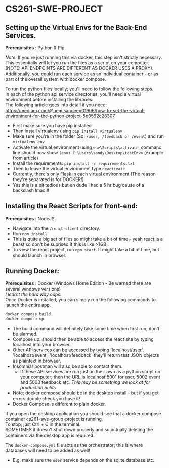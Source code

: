 # CS261-SWE-PROJECT

## Setting up the Virtual Envs for the Back-End Services.
**Prerequisites** : Python & Pip.

*Note:* If you're just running this via docker, this step isn't strictly necessary. This essentially will
let you run the files as a script on your computer. (NOTE: API ENDPOINTS ARE DIFFERENT AS DOCKER USES A PROXY). <br>
Additionally, you could run each service as an individual container - or as part of the overall system with docker compose.

To run the python files locally; you'll need to follow the following steps. <br>
In each of the python api service directories, you'll need a virtual environment before installing the libraries.<br>
The following article goes into detail if you need:<br>
https://medium.com/@negi.sandeep01906/how-to-set-the-virtual-environment-for-the-python-project-5b0592c28307.
  - First make sure you have pip installed
  - Then install virtualenv using `pip install virtualenv` 
  - Make sure you're in the folder (So, `/user, /feedback or /event`) and run `virtualenv env`
  - Activate the virtual environment using `env\Scripts\activate`, command line should now show `(env) C:\Users\sandy\Desktop\testEnv>` (example from article)
  - Install the requirements: `pip install -r requirements.txt`
  - Then to leave the virtual environment type `deactivate`
  - Currently, there's only Flask in each virtual environment (The reason they're separated is for DOCKER!)
  - Yes this is a bit tedious but eh dude I had a 5 hr bug cause of a backslash lmao!!!

## Installing the React Scripts for front-end:
**Prerequisites** : NodeJS.
- Navigate into the `/react-client` directory.
- Run `npm install`.
- This is quite a big set of files so might take a bit of time - yeah react is a beast so don't be suprised if this is like >1GB.
- To view the react project, run `npm start`. It might take a bit of time, but should launch in browser.

## Running Docker:
**Prerequisites** : Docker (Windows Home Edition - Be warned there are several windows versions)<br>
*I learnt the hard way oops.*<br>
Once Docker is installed, you can simply run the following commands to launch the entire app.
```bash
docker compose build
docker compose up
```
- The build command will definitely take some time when first run, don't be alarmed.
- Compose up: should then be able to access the react site by typing localhost into your browser.
- Other API services can be accessed by typing 'localhost/user', 'localhost/event', 'localhost/feedback' they'll return test JSON objects as plaintext in browser.
- Insomnia/ postman will also be able to contact them.
  - If these API services are run just on their own as a python script on your computer; then the URL is localhost:5001 for user, 5002 event and 5003 feedback etc. *This may be something we look at for production bulds*
- Note; docker compose should be in the desktop install - but if you get errors double check you have it!
- Docker Compose is different to plain docker.

If you open the desktop application you should see that a docker compose container cs261-swe-group-project is running.<br>
To stop; just Ctrl + C in the terminal.<br>
SOMETIMES it doesn't shut down properly and so actually deleting the containers via the desktop app is required.

The `docker-compose.yml` file acts as the orchestrator; this is where databases will need to be added as well!
- E.g. make sure the `user` service depends on the sqlite database etc.
